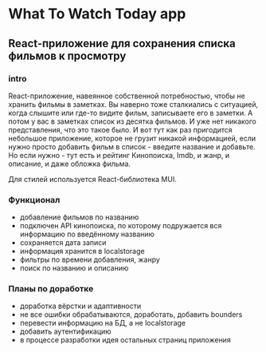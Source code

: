 # What To Watch Today app

## React-приложение для сохранения списка фильмов к просмотру

### intro
React-приложение, навеянное собственной потребностью, чтобы не хранить фильмы в заметках.
Вы наверно тоже сталкиались с ситуацией, когда слышите или где-то видите фильм, записываете его в заметки. А потом у вас в заметках список из десятка фильмов. И уже нет никакого представления, что это такое было.
И вот тут как раз пригодится небольшое приложение, которое не грузит никакой информацией, если нужно просто добавить фильм в список - введите название и добавьте. Но если нужно - тут есть и рейтинг Кинопоиска, Imdb, и жанр, и описание, и даже обложка фильма.

Для стилей используется React-библиотека MUI. 

### Функционал

* добавление фильмов по названию
* подключен API кинопоиска, по которому подружается вся информацию по введённому названию
* сохраняется дата записи
* информация хранится в localstorage
* фильтры по времени добавления, жанру
* поиск по названию и описанию

### Планы по доработке

* доработка вёрстки и адаптивности
* не все ошибки обрабатываются, доработать, добавить bounders
* перевести информацию на БД, а не localstorage
* добавить аутентификацию
* в процессе разработки идея остальных страниц приложения
